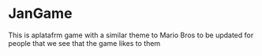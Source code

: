 # JanGame
This is aplatafrm game with a similar theme to Mario Bros to be updated for people that we see that the game likes to them
